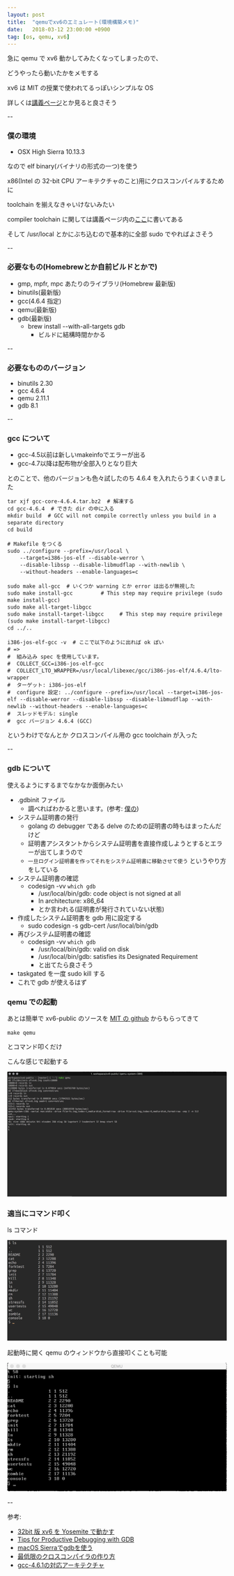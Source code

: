 ```yaml
---
layout: post
title:  "qemuでxv6のエミュレート(環境構築メモ)"
date:   2018-03-12 23:00:00 +0900
tag: [os, qemu, xv6]
---
```


急に qemu で xv6 動かしてみたくなってしまったので、

どうやったら動いたかをメモする

xv6 は MIT の授業で使われてるっぽいシンプルな OS

詳しくは[講義ページ](https://pdos.csail.mit.edu/6.828/2017/xv6.html)とか見ると良さそう

--

### 僕の環境

- OSX High Sierra 10.13.3

なので elf binary(バイナリの形式の一つ)を使う

x86(Intel の 32-bit CPU アーキテクチャのこと)用にクロスコンパイルするために

toolchain を揃えなきゃいけないみたい

compiler toolchain に関しては講義ページ内の[ここ](https://pdos.csail.mit.edu/6.828/2017/tools.html)に書いてある

そして /usr/local とかにぶち込むので基本的に全部 sudo でやればよさそう

--

### 必要なもの(Homebrewとか自前ビルドとかで)

- gmp, mpfr, mpc あたりのライブラリ(Homebrew 最新版)
- binutils(最新版)
- gcc(4.6.4 指定)
- qemu(最新版)
- gdb(最新版)
  - brew install --with-all-targets gdb
    - ビルドに結構時間かかる

--

### 必要なもののバージョン

- binutils 2.30
- gcc 4.6.4
- qemu 2.11.1
- gdb 8.1

--

### gcc について

- gcc-4.5以前は新しいmakeinfoでエラーが出る
- gcc-4.7以降は配布物が全部入りとなり巨大

とのことで、他のバージョンも色々試したのち 4.6.4 を入れたらうまくいきました

```
tar xjf gcc-core-4.6.4.tar.bz2  # 解凍する
cd gcc-4.6.4  # できた dir の中に入る
mkdir build  # GCC will not compile correctly unless you build in a separate directory
cd build

# Makefile をつくる
sudo ../configure --prefix=/usr/local \
    --target=i386-jos-elf --disable-werror \
    --disable-libssp --disable-libmudflap --with-newlib \
    --without-headers --enable-languages=c

sudo make all-gcc  # いくつか warning とか error は出るが無視した
sudo make install-gcc         # This step may require privilege (sudo make install-gcc)
sudo make all-target-libgcc
sudo make install-target-libgcc     # This step may require privilege (sudo make install-target-libgcc)
cd ../..

i386-jos-elf-gcc -v  # ここで以下のように出れば ok ぽい
# =>
#  組み込み spec を使用しています。
#  COLLECT_GCC=i386-jos-elf-gcc
#  COLLECT_LTO_WRAPPER=/usr/local/libexec/gcc/i386-jos-elf/4.6.4/lto-wrapper
#  ターゲット: i386-jos-elf
#  configure 設定: ../configure --prefix=/usr/local --target=i386-jos-elf --disable-werror --disable-libssp --disable-libmudflap --with-newlib --without-headers --enable-languages=c
#  スレッドモデル: single
#  gcc バージョン 4.6.4 (GCC)
```

というわけでなんとか クロスコンパイル用の gcc toolchain が入った

--

### gdb について

使えるようにするまでなかなか面倒みたい

- .gdbinit ファイル
  - 調べればわかると思います。(参考: [僕の](https://github.com/furuhama/dotfiles/blob/master/.gdbinit))
- システム証明書の発行
  - golang の debugger である delve のための証明書の時もはまったんだけど
  - 証明書アシスタントからシステム証明書を直接作成しようとするとエラーが出てしまうので
  - `一旦ログイン証明書を作ってそれをシステム証明書に移動させて使う` というやり方をしている
- システム証明書の確認
  - codesign -vv `which gdb`
    - /usr/local/bin/gdb: code object is not signed at all
    - In architecture: x86_64
    - とか言われる(証明書が発行されていない状態)
- 作成したシステム証明書を gdb 用に設定する
  - sudo codesign -s gdb-cert /usr/local/bin/gdb
- 再びシステム証明書の確認
  - codesign -vv `which gdb`
    - /usr/local/bin/gdb: valid on disk
    - /usr/local/bin/gdb: satisfies its Designated Requirement
    - と出てたら良さそう
- taskgated を一度 sudo kill する
- これで gdb が使えるはず

### qemu での起動

あとは簡単で xv6-public のソースを [MIT の github](https://github.com/mit-pdos/xv6-public) からもらってきて

`make qemu`

とコマンド叩くだけ

こんな感じで起動する

![start](/images/2018-03-12-qemu-xv6/01_start.png)

### 適当にコマンド叩く

ls コマンド

![ls_in_shell](/images/2018-03-12-qemu-xv6/02_ls_in_shell.png)

起動時に開く qemu のウィンドウから直接叩くことも可能

![ls_in_qemu](/images/2018-03-12-qemu-xv6/03_ls_in_qemu.png)

--

参考:

- [32bit 版 xv6 を Yosemite で動かす](https://attonblog.blogspot.jp/2015/04/32bit-xv6-yosemite.html)
- [Tips for Productive Debugging with GDB](https://metricpanda.com/tips-for-productive-debugging-with-gdb)
- [macOS Sierraでgdbを使う](https://qiita.com/kaityo256/items/d2f7ac7acc42cf2098b2)
- [最低限のクロスコンパイラの作り方](https://qiita.com/7shi/items/2d44e040bae930d11088)
- [gcc-4.6.1の対応アーキテクチャ](http://d.hatena.ne.jp/n7shi/20110722/1311322802)

